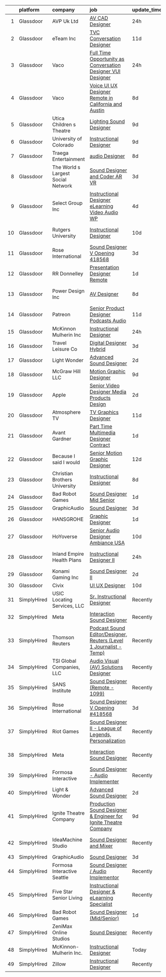 

|    | platform    | company                            | job                                                                                                                                                                                                                                                                                                                                                                                                                                                                                                                                                                                                                                                                                                                                                                                                                                                                                                                                                     | update_time   | location                 |
|---:|:------------|:-----------------------------------|:--------------------------------------------------------------------------------------------------------------------------------------------------------------------------------------------------------------------------------------------------------------------------------------------------------------------------------------------------------------------------------------------------------------------------------------------------------------------------------------------------------------------------------------------------------------------------------------------------------------------------------------------------------------------------------------------------------------------------------------------------------------------------------------------------------------------------------------------------------------------------------------------------------------------------------------------------------|:--------------|:-------------------------|
|  1 | Glassdoor   | AVP Uk Ltd                         | [AV CAD Designer](https://www.glassdoor.com/partner/jobListing.htm?pos=117&ao=1136043&s=58&guid=000001824ddc884fabf48a52a1d11003&src=GD_JOB_AD&t=SR&vt=w&ea=1&cs=1_184c7888&cb=1659163674996&jobListingId=1008037833868&jrtk=3-0-1g96tp23kkcnh801-1g96tp2402gpu000-52535d2bf110a642-)                                                                                                                                                                                                                                                                                                                                                                                                                                                                                                                                                                                                                                                                   | 24h           | Boston, MA               |
|  2 | Glassdoor   | eTeam Inc                          | [TVC Conversation Designer](https://www.glassdoor.com/partner/jobListing.htm?pos=129&ao=1136043&s=58&guid=000001824ddc884fabf48a52a1d11003&src=GD_JOB_AD&t=SR&vt=w&cs=1_0cfc77ee&cb=1659163674997&jobListingId=1008011923629&jrtk=3-0-1g96tp23kkcnh801-1g96tp2402gpu000-e41bfc036e7cea23-)                                                                                                                                                                                                                                                                                                                                                                                                                                                                                                                                                                                                                                                              | 11d           | Austin, TX               |
|  3 | Glassdoor   | Vaco                               | [Full Time Opportunity as Conversation Designer  VUI Designer](https://www.glassdoor.com/partner/jobListing.htm?pos=106&ao=1110586&s=58&guid=000001824ddc884fabf48a52a1d11003&src=GD_JOB_AD&t=SR&vt=w&ea=1&cs=1_72aefbfc&cb=1659163674995&jobListingId=1008038225305&cpc=334ABAF5D42DC775&jrtk=3-0-1g96tp23kkcnh801-1g96tp2402gpu000-22fe34392769621c--6NYlbfkN0D_sybMACCpf9B-677oK5j6rPldVB6BlrVvFjO_o-GJZbzuF-qh4PxErFUqfUsv_6spGgQ7w2Pr4ya2qWlli_BM3wPrre60gIPq1Uth9jnDsvpZiOp71Cq_jQTQ_eOeIhL3xi8ovWLwoT8UC8f1spNzCCiZGtKecY_bBo5jFxt1LAIN8k9N4B5RxHCnUOhO5DsujmvTky_skHriif51fuBIQF9gj1G6htJinhV6nnV6vwdXptM4qHq-ezGCSQdD5RmGwv97Bka03NSYum329a0_3saVTI9VuZg0yo61o4FVxz_YcnRjZgExiHFgFgjrubg5bIcS_nvgC-rysPGC0KFSCnaI9NpOFiYwbnI5aMwe3Bw0oNsdLlbKVddPu-1cLxv0LjE7IlM2kwT84wCU197JWMs08OHh59CCLMI9wUg-3ZPnvtW-8v1QVKMClXYkJm1wLeViA__SvFOI5Qf0ctnvun8fYJitM8h8gup38PA3DkMAMnN6AvK-Kgi_6P3Te7FNgC11_xnjoNSodVgqiLqpa_FjjAjWgStMrQHNdLg_AA%3D%3D)     | 24h           | New York, NY             |
|  4 | Glassdoor   | Vaco                               | [Voice UI UX Designer    Remote in California and Austin](https://www.glassdoor.com/partner/jobListing.htm?pos=107&ao=1110586&s=58&guid=000001824ddc884fabf48a52a1d11003&src=GD_JOB_AD&t=SR&vt=w&ea=1&cs=1_4e91bd68&cb=1659163674995&jobListingId=1008019965741&cpc=8795CF9063CD573D&jrtk=3-0-1g96tp23kkcnh801-1g96tp2402gpu000-3a11f5e586fed253--6NYlbfkN0D_sybMACCpf9B-677oK5j6rPldVB6BlrVvFjO_o-GJZbzuF-qh4PxErFUqfUsv_6uVGMoAB-tr4ukB-13BEniFRd51kq_tUitb-f2s8N8S0-6a8309fjZVdWfQrglTiPPfHRvbBSKiDrId74Eo9qZbn-UL_W51rj5FJVY2IqC7B9KjcVAySmfHdMzAzJjgK8Vb7CfYAH0d-0h5NrcFfFbL68_kOaQDQGw3iOHdE9MF2lu_fLAXUT8_eIg82wpewXDxRlOQvuYZsbVtfrtm-GlBUFflRfe_ZiCkEzczLS_rUMi3mqy1qPQOyD2WNnElP8av2kjrycU6bpfiXPy18vHjT755QR6Yf20woKHesnCKqkRpAzCHhfQJYbEqjfeNdpU-ZDVLv8Pxz-PGoYmF4oIODP7xVsDS24ysG0YVTvf1MT_YkKTtb7pd2PkFMnVQzn8CdOmFYC9F-yeUNyjwlrY11fuDbjJoBOSuZwZHFswYhgXkTOHxDM8Jy_jjqRHlMX-lPwLvwbhWPzKKC_w3YFYxVkDJb9V51MjSzDHDzmzBdw%3D%3D)          | 8d            | San Jose, CA             |
|  5 | Glassdoor   | Utica Children s Theatre           | [Lighting Sound Designer](https://www.glassdoor.com/partner/jobListing.htm?pos=113&ao=1136043&s=58&guid=000001824ddc884fabf48a52a1d11003&src=GD_JOB_AD&t=SR&vt=w&ea=1&cs=1_20b4eaf0&cb=1659163674996&jobListingId=1008017698766&jrtk=3-0-1g96tp23kkcnh801-1g96tp2402gpu000-0c22c99ac1b9554a-)                                                                                                                                                                                                                                                                                                                                                                                                                                                                                                                                                                                                                                                           | 9d            | Utica, NY                |
|  6 | Glassdoor   | University of Colorado             | [Instructional Designer](https://www.glassdoor.com/partner/jobListing.htm?pos=130&ao=1136043&s=58&guid=000001824ddc884fabf48a52a1d11003&src=GD_JOB_AD&t=SR&vt=w&cs=1_fa04005a&cb=1659163674997&jobListingId=1008018363650&jrtk=3-0-1g96tp23kkcnh801-1g96tp2402gpu000-833d1c669b81eef3-)                                                                                                                                                                                                                                                                                                                                                                                                                                                                                                                                                                                                                                                                 | 9d            | Aurora, CO               |
|  7 | Glassdoor   | Traega Entertainment               | [audio Designer](https://www.glassdoor.com/partner/jobListing.htm?pos=114&ao=1136043&s=58&guid=000001824ddc884fabf48a52a1d11003&src=GD_JOB_AD&t=SR&vt=w&cs=1_5a63ee46&cb=1659163674996&jobListingId=1008021555527&jrtk=3-0-1g96tp23kkcnh801-1g96tp2402gpu000-cf8d1c8c62a18373-)                                                                                                                                                                                                                                                                                                                                                                                                                                                                                                                                                                                                                                                                         | 8d            | Nashville, TN            |
|  8 | Glassdoor   | The World s Largest Social Network | [Sound Designer and Coder  AR VR ](https://www.glassdoor.com/partner/jobListing.htm?pos=102&ao=1110586&s=58&guid=000001824ddc884fabf48a52a1d11003&src=GD_JOB_AD&t=SR&vt=w&ea=1&cs=1_c7f1affe&cb=1659163674994&jobListingId=1008031528055&cpc=B076152010A3B66C&jrtk=3-0-1g96tp23kkcnh801-1g96tp2402gpu000-c5d8ffadb915c32f--6NYlbfkN0DSgjPPcnEdvoK3uuxfISLALE6pB1FR7YSHOr_tSg5_QGIhoz_2VqUepdcKLBLI_zTUk6gDwaoQ9vEVPtJf9rgUyn_I6h_8B4D9wSAIOyt_RJFN8Eflhj9KJJvZQUXNdWxq6wNfnbBFCNlciu9kDebYOONalFTI7aQu-OsppGEyxKi2mf8gCqkIYr-msxyNU-mj1uUksYkwQsweVuCWM_sZ39hu2P1JM9M3aFgFpKjCUvtq4cu25yZqIThAJ5RX7NFw6Jqz95FYb4WSC73zs0I4CYnu37d-aVUDFh4TC0HAHDMpMXOEYS4LZrO7H1djR748K15UL_ca56ciDsVnaUwhnPr1sdf_TUeH68ugzG8ykrcnitb1nnoAJDHqJjZBmiYM1WIDMpf-_EqY3u6sNWWUip7K4RMW-in-RDuiydxlG3bZO_EO3H1hGwcqMQoIt7nxBSdgtJ8xvAk8xcHUZE8dRgqIo2mJyw7CkK1bPFfo7dKlnDNmURp5cBCfsS9h2nFQUnHkWjp8TU8gCo74OtGSCSX9dc218I4DFWQopoBHll616cxeyWYbUUjte2vIyPPC8PMxEXCzSA%3D%3D) | 3d            | Los Angeles, CA          |
|  9 | Glassdoor   | Select Group Inc                   | [Instructional Designer  eLearning  Video Audio    WP](https://www.glassdoor.com/partner/jobListing.htm?pos=103&ao=1110586&s=58&guid=000001824ddc884fabf48a52a1d11003&src=GD_JOB_AD&t=SR&vt=w&ea=1&cs=1_7022c718&cb=1659163674995&jobListingId=1008027501737&cpc=632C08DE5A4EA969&jrtk=3-0-1g96tp23kkcnh801-1g96tp2402gpu000-10340dc23f99d007--6NYlbfkN0Bcn-ADAbRvyrq3DH3YqD1gQOSfU_zTPvvfh0XXiz3pBAa41gXbEVBKQgVaXyt5edKUJsX5Z9brsv9nZw77TNjVlVeWafETMC7Xw_A0mwHT6RYlFqUtUoEPkQCGfw4DZTw7uB0z5WiikGPQhpEkL8PFQqFT-PcMr0lcaTdAx3W6l-HtnWqYYEZOE1mf8QNfn1nnl4tfxnyAupYctAAb4Qwq7-h-SD8QXLETgdSRl_FHohKb5tk58ZLrRjOn89AMx_qOxvZ5jRvOLlEDH1JZWpVicDX3kmHAZbdlnHuDsIF9RoboNJVlgCOBPHbEMiPzbqO7l9_M-2Yk-AJch78asjrsJZeEmWHv1xyCo6GlqfGZDtZ3kSQMYOdpaJIqOvY5djNvO8D0vh2-acBFW3N-Irneuk3MXGO1ghRqj9ls1hf_Ni9khHWiHTUM02jyrjt_sdoSm5-CMluEuBUvy-lZgWrjTchJcXzyt8PQZrMw7yprC14m3hxzemU53L3WeJN3Bds%3D)                                                           | 4d            | White Plains, NY         |
| 10 | Glassdoor   | Rutgers University                 | [Instructional Designer](https://www.glassdoor.com/partner/jobListing.htm?pos=116&ao=1136043&s=58&guid=000001824ddc884fabf48a52a1d11003&src=GD_JOB_AD&t=SR&vt=w&cs=1_45a0c122&cb=1659163674996&jobListingId=1008015844983&jrtk=3-0-1g96tp23kkcnh801-1g96tp2402gpu000-9e3ffb718ceb0508-)                                                                                                                                                                                                                                                                                                                                                                                                                                                                                                                                                                                                                                                                 | 10d           | New Brunswick, NJ        |
| 11 | Glassdoor   | Rose International                 | [Sound Designer V Opening  418568](https://www.glassdoor.com/partner/jobListing.htm?pos=104&ao=1110586&s=58&guid=000001824ddc884fabf48a52a1d11003&src=GD_JOB_AD&t=SR&vt=w&ea=1&cs=1_d0d9ff94&cb=1659163674995&jobListingId=1008030729670&cpc=F41FEAB56D215062&jrtk=3-0-1g96tp23kkcnh801-1g96tp2402gpu000-a20623011cb248eb--6NYlbfkN0B6gYLiPzX3Klpbl49OuxoIZqVtnvEet7IZUhlrZDSG3sY-I6CIGHSMA_bS7ldJ8pOXMIXNeNyydXsX95pvzPg5BddHE-JXPnLngZ30cnLDc1iDIozZEqqJfstNoVEA0Y0ziXhbePzU2aWttrzMukYrAbICdJmtiDj_lX11sumIShj0cH4jV8vRyK2YT_cFh-alkzlOjaU8UhyZDE2iTPk6qaQKyzCAxopcEreTleFAjC7WyVhntjXHlIAME6T7xKr0bsx3YW0VFbFE2sSbHAD4r2IhRlFbiFUmByq3NWDXgDd66ScHhlazo1ZA-NJoYbx6panOrGoquIL1TJAWz5nV8Fjn3AcYU6zl6hn25JYJFPHK-Z6kkKCCtKF1AW4q3eZRxb-x0v3MpMCSlqfpXkkihJ7ljAMfuTspf9FAuXWBHz6uN09ApRbBMZDCi4_vhZrOpHytkeZYzBAPWnAEmlG5t3IWofG8WPyN-mfjQTQ0VMHvo98aeGsm27THbTtbChzRJX6OPSezpEKPkX7Ndn5l)                                                             | 3d            | Seattle, WA              |
| 12 | Glassdoor   | RR Donnelley                       | [Presentation Designer  Remote ](https://www.glassdoor.com/partner/jobListing.htm?pos=110&ao=1136043&s=58&guid=000001824ddc884fabf48a52a1d11003&src=GD_JOB_AD&t=SR&vt=w&cs=1_44f0b7a2&cb=1659163674995&jobListingId=1008036762756&jrtk=3-0-1g96tp23kkcnh801-1g96tp2402gpu000-52992746147b27cc-)                                                                                                                                                                                                                                                                                                                                                                                                                                                                                                                                                                                                                                                         | 1d            | Remote                   |
| 13 | Glassdoor   | Power Design  Inc                  | [AV Designer](https://www.glassdoor.com/partner/jobListing.htm?pos=123&ao=1136043&s=58&guid=000001824ddc884fabf48a52a1d11003&src=GD_JOB_AD&t=SR&vt=w&cs=1_6431128c&cb=1659163674996&jobListingId=1008020343362&jrtk=3-0-1g96tp23kkcnh801-1g96tp2402gpu000-e7718c8a157297fa-)                                                                                                                                                                                                                                                                                                                                                                                                                                                                                                                                                                                                                                                                            | 8d            | Saint Petersburg, FL     |
| 14 | Glassdoor   | Patreon                            | [Senior Product Designer  Podcasts Audio](https://www.glassdoor.com/partner/jobListing.htm?pos=122&ao=1136043&s=58&guid=000001824ddc884fabf48a52a1d11003&src=GD_JOB_AD&t=SR&vt=w&ea=1&cs=1_25158460&cb=1659163674996&jobListingId=1008012588674&jrtk=3-0-1g96tp23kkcnh801-1g96tp2402gpu000-4c8164c3276f9276-)                                                                                                                                                                                                                                                                                                                                                                                                                                                                                                                                                                                                                                           | 11d           | New York, NY             |
| 15 | Glassdoor   | McKinnon Mulherin Inc              | [Instructional Designer](https://www.glassdoor.com/partner/jobListing.htm?pos=101&ao=1110586&s=58&guid=000001824ddc884fabf48a52a1d11003&src=GD_JOB_AD&t=SR&vt=w&ea=1&cs=1_2db15ea7&cb=1659163674994&jobListingId=1008038259354&cpc=9DC6E4D8324653EE&jrtk=3-0-1g96tp23kkcnh801-1g96tp2402gpu000-b79d356b2e0b1b2b--6NYlbfkN0Do5QFzN38Y34HuVbLllh1qUYEnDt35-niNPYCvkBnqz70wgTe_sRQKCftrUQxahl6ZQb-CsDXP_KFc4gkDxxZVZMtSP1usQFc6vgj8Mev0Y9Uo8dVZ4yv_wyvdsi_Gg1ZSeNUFd900znSRQ6N6sb3AyxJeaFqhjTfM3WXr9E9m07w3f1mauOUW1Ho3cZlb2ESzMZMEekPw5iAfxjLwDM3vhhcxH38aNaIKQ1TKScx3Rz_bW6bjTgHcAKFwOQc4vlCrtzk1D3VXE--t0Jjd84CQVly9j9n5w5wUSvMdnZbH6TTr1QrGjBjVWwPPdyZY1lJ_uR_tVG6MqNNgZ2CSGCUlX5VBDcf49Ki2BvBBrdRxcMv0eNYdE5kqzDeOB90xVUmIAdMx_tLjjixRdc8R73wbZGHnhK7oRb9ubeuMOrqV8J51ExiiNRpRUAWLq8PGJEbmY-Rok_T5j7cK3PQZJKdt02BCZJ-nW4ABlC6kA_NT_YqiofweAwuN)                                                                                                       | 24h           | Remote                   |
| 16 | Glassdoor   | Travel   Leisure Co                | [Digital Designer  Hybrid ](https://www.glassdoor.com/partner/jobListing.htm?pos=115&ao=1136043&s=58&guid=000001824ddc884fabf48a52a1d11003&src=GD_JOB_AD&t=SR&vt=w&cs=1_55624cd0&cb=1659163674996&jobListingId=1008031768591&jrtk=3-0-1g96tp23kkcnh801-1g96tp2402gpu000-cbef82654d7509fd-)                                                                                                                                                                                                                                                                                                                                                                                                                                                                                                                                                                                                                                                              | 3d            | Orlando, FL              |
| 17 | Glassdoor   | Light   Wonder                     | [Advanced Sound Designer](https://www.glassdoor.com/partner/jobListing.htm?pos=109&ao=1136043&s=58&guid=000001824ddc884fabf48a52a1d11003&src=GD_JOB_AD&t=SR&vt=w&ea=1&cs=1_eac24741&cb=1659163674995&jobListingId=1008033515982&jrtk=3-0-1g96tp23kkcnh801-1g96tp2402gpu000-f4541201029f9ba4-)                                                                                                                                                                                                                                                                                                                                                                                                                                                                                                                                                                                                                                                           | 2d            | Las Vegas, NV            |
| 18 | Glassdoor   | McGraw Hill LLC                    | [Motion Graphic Designer](https://www.glassdoor.com/partner/jobListing.htm?pos=118&ao=1136043&s=58&guid=000001824ddc884fabf48a52a1d11003&src=GD_JOB_AD&t=SR&vt=w&cs=1_f8553e81&cb=1659163674996&jobListingId=1008016602500&jrtk=3-0-1g96tp23kkcnh801-1g96tp2402gpu000-01f5c3ad4183230f-)                                                                                                                                                                                                                                                                                                                                                                                                                                                                                                                                                                                                                                                                | 9d            | Columbus, OH             |
| 19 | Glassdoor   | Apple                              | [Senior Video Designer  Media Products Design](https://www.glassdoor.com/partner/jobListing.htm?pos=112&ao=1136043&s=58&guid=000001824ddc884fabf48a52a1d11003&src=GD_JOB_AD&t=SR&vt=w&cs=1_4392639d&cb=1659163674995&jobListingId=1008034509696&jrtk=3-0-1g96tp23kkcnh801-1g96tp2402gpu000-0ba0449cafc5897b-)                                                                                                                                                                                                                                                                                                                                                                                                                                                                                                                                                                                                                                           | 2d            | Culver City, CA          |
| 20 | Glassdoor   | Atmosphere TV                      | [TV Graphics Designer](https://www.glassdoor.com/partner/jobListing.htm?pos=124&ao=1136043&s=58&guid=000001824ddc884fabf48a52a1d11003&src=GD_JOB_AD&t=SR&vt=w&ea=1&cs=1_f9b56cde&cb=1659163674996&jobListingId=1008012144619&jrtk=3-0-1g96tp23kkcnh801-1g96tp2402gpu000-e5f2647df33499ea-)                                                                                                                                                                                                                                                                                                                                                                                                                                                                                                                                                                                                                                                              | 11d           | Austin, TX               |
| 21 | Glassdoor   | Avant Gardner                      | [Part Time Multimedia Designer  Contract ](https://www.glassdoor.com/partner/jobListing.htm?pos=125&ao=1136043&s=58&guid=000001824ddc884fabf48a52a1d11003&src=GD_JOB_AD&t=SR&vt=w&ea=1&cs=1_1a25a4b3&cb=1659163674996&jobListingId=1008036220645&jrtk=3-0-1g96tp23kkcnh801-1g96tp2402gpu000-2ad04938b70a504d-)                                                                                                                                                                                                                                                                                                                                                                                                                                                                                                                                                                                                                                          | 1d            | Remote                   |
| 22 | Glassdoor   | Because I said I would             | [Senior Motion Graphic Designer](https://www.glassdoor.com/partner/jobListing.htm?pos=121&ao=1136043&s=58&guid=000001824ddc884fabf48a52a1d11003&src=GD_JOB_AD&t=SR&vt=w&ea=1&cs=1_d1f93a77&cb=1659163674996&jobListingId=1008010193537&jrtk=3-0-1g96tp23kkcnh801-1g96tp2402gpu000-0ef158b7305b78f3-)                                                                                                                                                                                                                                                                                                                                                                                                                                                                                                                                                                                                                                                    | 12d           | Remote                   |
| 23 | Glassdoor   | Christian Brothers University      | [Instructional Designer](https://www.glassdoor.com/partner/jobListing.htm?pos=127&ao=1136043&s=58&guid=000001824ddc884fabf48a52a1d11003&src=GD_JOB_AD&t=SR&vt=w&cs=1_1d401f48&cb=1659163674997&jobListingId=1008021055512&jrtk=3-0-1g96tp23kkcnh801-1g96tp2402gpu000-18735e3bf2deff59-)                                                                                                                                                                                                                                                                                                                                                                                                                                                                                                                                                                                                                                                                 | 8d            | Memphis, TN              |
| 24 | Glassdoor   | Bad Robot Games                    | [Sound Designer  Mid Senior ](https://www.glassdoor.com/partner/jobListing.htm?pos=108&ao=1136043&s=58&guid=000001824ddc884fabf48a52a1d11003&src=GD_JOB_AD&t=SR&vt=w&cs=1_98f6ed57&cb=1659163674995&jobListingId=1008036730582&jrtk=3-0-1g96tp23kkcnh801-1g96tp2402gpu000-67b27b83295828af-)                                                                                                                                                                                                                                                                                                                                                                                                                                                                                                                                                                                                                                                            | 1d            | Santa Monica, CA         |
| 25 | Glassdoor   | GraphicAudio                       | [Sound Designer](https://www.glassdoor.com/partner/jobListing.htm?pos=105&ao=1136043&s=58&guid=000001824ddc884fabf48a52a1d11003&src=GD_JOB_AD&t=SR&vt=w&ea=1&cs=1_c21ea8c7&cb=1659163674995&jobListingId=1008030924967&jrtk=3-0-1g96tp23kkcnh801-1g96tp2402gpu000-11eab6568f6cedab-)                                                                                                                                                                                                                                                                                                                                                                                                                                                                                                                                                                                                                                                                    | 3d            | Remote                   |
| 26 | Glassdoor   | HANSGROHE                          | [Graphic Designer](https://www.glassdoor.com/partner/jobListing.htm?pos=128&ao=1136043&s=58&guid=000001824ddc884fabf48a52a1d11003&src=GD_JOB_AD&t=SR&vt=w&ea=1&cs=1_89149c66&cb=1659163674997&jobListingId=1008036225575&jrtk=3-0-1g96tp23kkcnh801-1g96tp2402gpu000-ad98a05c18e65a92-)                                                                                                                                                                                                                                                                                                                                                                                                                                                                                                                                                                                                                                                                  | 1d            | Alpharetta, GA           |
| 27 | Glassdoor   | HoYoverse                          | [Senior Audio Designer  Ambiance  USA ](https://www.glassdoor.com/partner/jobListing.htm?pos=120&ao=1136043&s=58&guid=000001824ddc884fabf48a52a1d11003&src=GD_JOB_AD&t=SR&vt=w&ea=1&cs=1_13c331ee&cb=1659163674996&jobListingId=1008016127295&jrtk=3-0-1g96tp23kkcnh801-1g96tp2402gpu000-0ad6686b2c6b411d-)                                                                                                                                                                                                                                                                                                                                                                                                                                                                                                                                                                                                                                             | 10d           | Los Angeles, CA          |
| 28 | Glassdoor   | Inland Empire Health Plans         | [Instructional Designer II](https://www.glassdoor.com/partner/jobListing.htm?pos=126&ao=1136043&s=58&guid=000001824ddc884fabf48a52a1d11003&src=GD_JOB_AD&t=SR&vt=w&cs=1_0998a4fc&cb=1659163674996&jobListingId=1008038451474&jrtk=3-0-1g96tp23kkcnh801-1g96tp2402gpu000-af5a440ae4e399db-)                                                                                                                                                                                                                                                                                                                                                                                                                                                                                                                                                                                                                                                              | 24h           | Rancho Cucamonga, CA     |
| 29 | Glassdoor   | Konami Gaming  Inc                 | [Sound Designer II](https://www.glassdoor.com/partner/jobListing.htm?pos=111&ao=1136043&s=58&guid=000001824ddc884fabf48a52a1d11003&src=GD_JOB_AD&t=SR&vt=w&cs=1_04908a35&cb=1659163674995&jobListingId=1008034035171&jrtk=3-0-1g96tp23kkcnh801-1g96tp2402gpu000-d2d17b1aba175031-)                                                                                                                                                                                                                                                                                                                                                                                                                                                                                                                                                                                                                                                                      | 2d            | Las Vegas, NV            |
| 30 | Glassdoor   | Civix                              | [UI UX Designer](https://www.glassdoor.com/partner/jobListing.htm?pos=119&ao=1136043&s=58&guid=000001824ddc884fabf48a52a1d11003&src=GD_JOB_AD&t=SR&vt=w&ea=1&cs=1_ec1dce9f&cb=1659163674996&jobListingId=1008014525294&jrtk=3-0-1g96tp23kkcnh801-1g96tp2402gpu000-b45e385f3189ee88-)                                                                                                                                                                                                                                                                                                                                                                                                                                                                                                                                                                                                                                                                    | 10d           | Remote                   |
| 31 | SimplyHired | USIC Locating Services, LLC        | [Sr. Instructional Designer](https://www.simplyhired.com/job/zWMMe7OqhkDv6BEAaMtEkC2NxOAx-sP1LyToHYfxW5F7VoSl9lEeIg?q=sound+designer)                                                                                                                                                                                                                                                                                                                                                                                                                                                                                                                                                                                                                                                                                                                                                                                                                   | Recently      | Indianapolis, IN         |
| 32 | SimplyHired | Meta                               | [Interaction Sound Designer](https://www.simplyhired.com/job/mplvSrvMBOxSLEb4C2fFVneTxFfUA8PxXDMKCwHyApdSP2DLzzrNeg?q=sound+designer)                                                                                                                                                                                                                                                                                                                                                                                                                                                                                                                                                                                                                                                                                                                                                                                                                   | Recently      | Seattle, WA              |
| 33 | SimplyHired | Thomson Reuters                    | [Podcast Sound Editor/Designer, Reuters (Level 1 Journalist - Temp)](https://www.simplyhired.com/job/uG-XthcUGLXnvuEzIlGytwXEKmlli3kPZ-eKAScvB6T34fnayI1PJg?q=sound+designer)                                                                                                                                                                                                                                                                                                                                                                                                                                                                                                                                                                                                                                                                                                                                                                           | Recently      | New York, NY             |
| 34 | SimplyHired | TSI Global Companies, LLC          | [Audio Visual (AV) Solutions Designer](https://www.simplyhired.com/job/Q2PwGUeatyN7TTeCTc5KE-IzzONgxeRHLFwJPZMZP55Yiozcm9vaOg?q=sound+designer)                                                                                                                                                                                                                                                                                                                                                                                                                                                                                                                                                                                                                                                                                                                                                                                                         | Recently      | Missouri                 |
| 35 | SimplyHired | SANS Institute                     | [Sound Designer (Remote - 1099)](https://www.simplyhired.com/job/l5XtJmV5Za5NPAoCY67pJ8osv7Dd9cygFT5KvUQHRZZ5LCw9cI7qOA?q=sound+designer)                                                                                                                                                                                                                                                                                                                                                                                                                                                                                                                                                                                                                                                                                                                                                                                                               | Recently      | Bethesda, MD             |
| 36 | SimplyHired | Rose International                 | [Sound Designer V Opening #418568](https://www.simplyhired.com/job/mJkZFRkvhuJPoowF5ic-caImkyxgCyTOqXwxJ9_w1UC4rAdZz8x5FA?q=sound+designer)                                                                                                                                                                                                                                                                                                                                                                                                                                                                                                                                                                                                                                                                                                                                                                                                             | 3d            | Seattle, WA              |
| 37 | SimplyHired | Riot Games                         | [Sound Designer II - League of Legends, Personalization](https://www.simplyhired.com/job/BkTf5-vUemX5LjJonnZffl3-nMzorQijZMT09G_9Wa_IkmU0eEvOTA?q=sound+designer)                                                                                                                                                                                                                                                                                                                                                                                                                                                                                                                                                                                                                                                                                                                                                                                       | Recently      | Los Angeles, CA          |
| 38 | SimplyHired | Meta                               | [Interaction Sound Designer](https://www.simplyhired.com/job/mplvSrvMBOxSLEb4C2fFVneTxFfUA8PxXDMKCwHyApdSP2DLzzrNeg?q=sound+designer)                                                                                                                                                                                                                                                                                                                                                                                                                                                                                                                                                                                                                                                                                                                                                                                                                   | Recently      | Seattle, WA +4 locations |
| 39 | SimplyHired | Formosa Interactive                | [Sound Designer - Audio Implementer](https://www.simplyhired.com/job/E63_BRjyLumhk01Bv7mOuaoR0vafXGhLD-NTsS2e6CEpoHi4FvqYnw?q=sound+designer)                                                                                                                                                                                                                                                                                                                                                                                                                                                                                                                                                                                                                                                                                                                                                                                                           | Recently      | Burbank, CA              |
| 40 | SimplyHired | Light & Wonder                     | [Advanced Sound Designer](https://www.simplyhired.com/job/oxHvYp0QWceibR-QkmiITBFgRGHJsETrZw9KOd9jlBeKNoSRVbiyww?q=sound+designer)                                                                                                                                                                                                                                                                                                                                                                                                                                                                                                                                                                                                                                                                                                                                                                                                                      | 2d            | Las Vegas, NV            |
| 41 | SimplyHired | Ignite Theatre Company             | [Production Sound Designer & Engineer for Ignite Theatre Company](https://www.simplyhired.com/job/n6I3HUx7LOdfAIOVdRnno-_xgRgWSCyMCClgTr0v8oBGAdKCrjn_yg?q=sound+designer)                                                                                                                                                                                                                                                                                                                                                                                                                                                                                                                                                                                                                                                                                                                                                                              | 9d            | St. Louis, MO            |
| 42 | SimplyHired | IdeaMachine Studio                 | [Sound Designer and Mixer](https://www.simplyhired.com/job/3_cnKWbKCzfz8K406esix9aXeGkS2iLw6vp3jwYHfDLUWBO0TV9GDQ?q=sound+designer)                                                                                                                                                                                                                                                                                                                                                                                                                                                                                                                                                                                                                                                                                                                                                                                                                     | Recently      | San Francisco, CA        |
| 43 | SimplyHired | GraphicAudio                       | [Sound Designer](https://www.simplyhired.com/job/tpxG3u0VMzCKteQYdKolpCqGoSBv-BSP6-ugLnAgXYs5lOtcbAckwg?q=sound+designer)                                                                                                                                                                                                                                                                                                                                                                                                                                                                                                                                                                                                                                                                                                                                                                                                                               | 3d            | Remote                   |
| 44 | SimplyHired | Formosa Interactive Seattle        | [Sound Designer / Audio Implementor](https://www.simplyhired.com/job/vlF4rzpIgemNyADbSUoWC36FtYYh2ouWspqfTFtuxzveh07-6RCwmg?q=sound+designer)                                                                                                                                                                                                                                                                                                                                                                                                                                                                                                                                                                                                                                                                                                                                                                                                           | Recently      | Seattle, WA              |
| 45 | SimplyHired | Five Star Senior Living            | [Instructional Designer & eLearning Specialist](https://www.simplyhired.com/job/oTZPL1wWK2cmOqji4vswi4vj0YGDnK7OTqW_Mj_7zFv6d-Vi6eIF7Q?q=sound+designer)                                                                                                                                                                                                                                                                                                                                                                                                                                                                                                                                                                                                                                                                                                                                                                                                | Recently      | Newton, MA               |
| 46 | SimplyHired | Bad Robot Games                    | [Sound Designer (Mid/Senior)](https://www.simplyhired.com/job/5k7lNxd5mPx4SDP11_bQMCoaI3zXskx9LCyK6sAv6bc57TMyAoaPVQ?q=sound+designer)                                                                                                                                                                                                                                                                                                                                                                                                                                                                                                                                                                                                                                                                                                                                                                                                                  | 1d            | Santa Monica, CA         |
| 47 | SimplyHired | ZeniMax Online Studios             | [Sound Designer](https://www.simplyhired.com/job/f9irH53AftSo5CFAcz4vrVeB0Dow8_vUkdNzrk1ktKdq7GI-stl2BQ?q=sound+designer)                                                                                                                                                                                                                                                                                                                                                                                                                                                                                                                                                                                                                                                                                                                                                                                                                               | Recently      | Hunt Valley, MD          |
| 48 | SimplyHired | McKinnon-Mulherin Inc.             | [Instructional Designer](https://www.simplyhired.com/job/7NSki6VNbVY2TWqP1BYk9Dz539wu-g6z9ZK8XIuAPUsN0Z9wlp80cw?q=sound+designer)                                                                                                                                                                                                                                                                                                                                                                                                                                                                                                                                                                                                                                                                                                                                                                                                                       | Today         | Remote                   |
| 49 | SimplyHired | Zillow                             | [Instructional Designer](https://www.simplyhired.com/job/F-cPqi38ct85fZmMBG7lEVo9MNkriSo7PQkyIFnwkAxN6HbFb0mLDQ?q=sound+designer)                                                                                                                                                                                                                                                                                                                                                                                                                                                                                                                                                                                                                                                                                                                                                                                                                       | Recently      | Irvine, CA               |